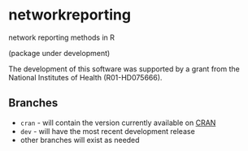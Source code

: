 networkreporting
================

network reporting methods in R

(package under development)

The development of this software was supported by a grant from the National Institutes of Health (R01-HD075666).


Branches
--------
* `cran` - will contain the version currently available on
  [CRAN](http://cran.r-project.org)
* `dev` - will have the most recent development release
* other branches will exist as needed

